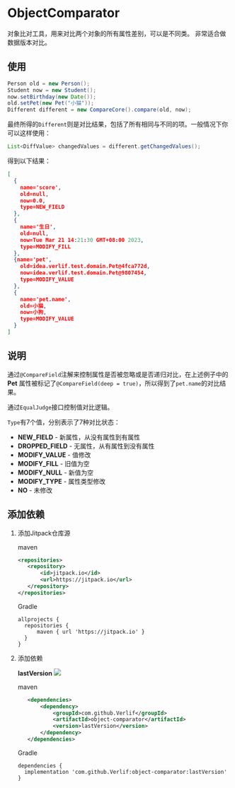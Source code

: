 # ObjectComparator

对象比对工具，用来对比两个对象的所有属性差别，可以是不同类。
非常适合做数据版本对比。

## 使用

```java
Person old = new Person();
Student now = new Student();
now.setBirthday(new Date());
old.setPet(new Pet("小猫"));
Different different = new CompareCore().compare(old, now);
```

最终所得的`Different`则是对比结果，包括了所有相同与不同的项。一般情况下你可以这样使用：

```java
List<DiffValue> changedValues = different.getChangedValues();
```

得到以下结果：

```json
[
  {
    name='score',
    old=null,
    now=0.0,
    type=NEW_FIELD
  },
  {
    name='生日',
    old=null,
    now=Tue Mar 21 14:21:30 GMT+08:00 2023,
    type=MODIFY_FILL
  },
  {name='pet',
    old=idea.verlif.test.domain.Pet@4fca772d,
    now=idea.verlif.test.domain.Pet@9807454,
    type=MODIFY_VALUE
  },
  {
    name='pet.name',
    old=小猫,
    now=小狗,
    type=MODIFY_VALUE
  }
]
```

## 说明

通过`@CompareField`注解来控制属性是否被忽略或是否递归对比，在上述例子中的 __Pet__ 属性被标记了`@CompareField(deep = true)`，所以得到了`pet.name`的对比结果。

通过`EqualJudge`接口控制值对比逻辑。

`Type`有7个值，分别表示了7种对比状态：

- __NEW_FIELD__ - 新属性，从没有属性到有属性
- __DROPPED_FIELD__ - 无属性，从有属性到没有属性
- __MODIFY_VALUE__ - 值修改
- __MODIFY_FILL__ - 旧值为空
- __MODIFY_NULL__ - 新值为空
- __MODIFY_TYPE__ - 属性类型修改
- __NO__ - 未修改

## 添加依赖

1. 添加Jitpack仓库源

   maven

    ```xml
    <repositories>
       <repository>
           <id>jitpack.io</id>
           <url>https://jitpack.io</url>
       </repository>
    </repositories>
    ```

   Gradle

    ```text
    allprojects {
      repositories {
          maven { url 'https://jitpack.io' }
      }
    }
    ```

2. 添加依赖

   __lastVersion__ [![](https://jitpack.io/v/Verlif/object-comparator.svg)](https://jitpack.io/#Verlif/object-comparator)

   maven

   ```xml
      <dependencies>
          <dependency>
              <groupId>com.github.Verlif</groupId>
              <artifactId>object-comparator</artifactId>
              <version>lastVersion</version>
          </dependency>
      </dependencies>
   ```

   Gradle

   ```text
   dependencies {
     implementation 'com.github.Verlif:object-comparator:lastVersion'
   }
   ```
